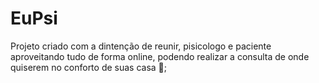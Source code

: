 # EuPsi

Projeto criado com a dintenção de reunir, pisicologo e paciente aproveitando tudo de forma online,
podendo realizar a consulta de onde quiserem no conforto de suas casa 🏡; 
